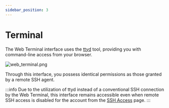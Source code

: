 ```yaml
---
sidebar_position: 3
---
```


# Terminal

The Web Terminal interface uses the [ttyd](https://github.com/tsl0922/ttyd) tool, providing you with command-line  access from your browser.

![web_terminal.png](/img/panel/v1/advanced/web_terminal.png)

Through this interface, you possess identical permissions as those granted by a remote SSH agent.

:::info
Due to the utilization of ttyd instead of a conventional SSH connection by the Web Terminal, this interface remains accessible even when remote SSH access is disabled for the account from the [SSH Access](/docs/panel/advanced/ssh) page.
:::

